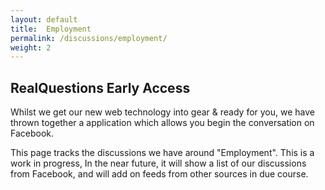 ```yaml
---
layout: default
title:  Employment 
permalink: /discussions/employment/
weight: 2
---
```


<h2> RealQuestions Early Access</h2>
Whilst we get our new web technology into gear & ready for you, we have thrown together a application which allows you begin the conversation on Facebook.

This page tracks the discussions we have around "Employment". This is a work in progress, In the near future, it will show a list of our discussions from Facebook, and will add on feeds from other sources in due course.

<div class="col-md-6 col-sm-6 col-xs-12">
     <img class="img-responsive" src="{{ my_page.url | prepend: site.baseurl }}/assets/earlyaccess/employment.jpg" alt="" />
</div>
<div id="content">
</div>
<div id="contentactions">
</div>
